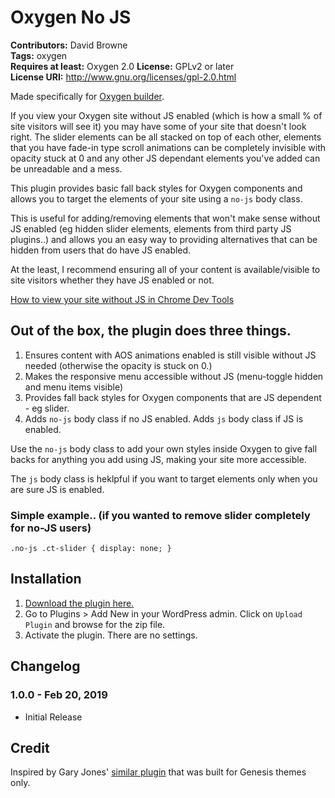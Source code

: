 # Oxygen No JS #
**Contributors:** David Browne  
**Tags:** oxygen  
**Requires at least:** Oxygen 2.0
**License:** GPLv2 or later  
**License URI:** http://www.gnu.org/licenses/gpl-2.0.html

Made specifically for [Oxygen builder](http://oxygenbuilder.com/).

If you view your Oxygen site without JS enabled (which is how a small % of site visitors will see it) you may have some of your site that doesn't look right. The slider elements can be all stacked on top of each other, elements that you have fade-in type scroll animations can be completely invisible with opacity stuck at 0 and any other JS dependant elements you've added can be unreadable and a mess.

This plugin provides basic fall back styles for Oxygen components and allows you to target the elements of your site using a `no-js` body class. 

This is useful for adding/removing elements that won't make sense without JS enabled (eg hidden slider elements, elements from third party JS plugins..) and allows you an easy way to providing alternatives that can be hidden from users that do have JS enabled.

At the least, I recommend ensuring all of your content is available/visible to site visitors whether they have JS enabled or not.

[How to view your site without JS in Chrome Dev Tools](https://stackoverflow.com/questions/13405383/how-to-disable-javascript-in-chrome-developer-tools)


## Out of the box, the plugin does three things. ##

1. Ensures content with AOS animations enabled is still visible without JS needed (otherwise the opacity is stuck on 0.)
2. Makes the responsive menu accessible without JS (menu-toggle hidden and menu items visible)
3. Provides fall back styles for Oxygen components that are JS dependent - eg slider.
4. Adds `no-js` body class if no JS enabled. Adds `js` body class if JS is enabled.

Use the `no-js` body class to add your own styles inside Oxygen to give fall backs for anything you add using JS, making your site more accessible. 

The `js` body class is heklpful if you want to target elements only when you are sure JS is enabled.

### Simple example.. (if you wanted to remove slider completely for no-JS users) ###

`.no-js .ct-slider {
    display: none;
}`
 

## Installation ##

1. [Download the plugin here.](https://github.com/wplit/oxygen-no-js/archive/master.zip)
2. Go to Plugins > Add New in your WordPress admin. Click on `Upload Plugin` and browse for the zip file.
3. Activate the plugin. There are no settings.

## Changelog ##

### 1.0.0 - Feb 20, 2019 ###
* Initial Release


## Credit ##
Inspired by Gary Jones' [similar plugin](https://github.com/GaryJones/genesis-js-no-js) that was built for Genesis themes only.
